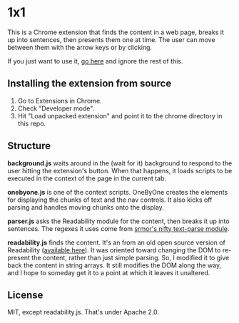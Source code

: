 1x1
===

This is a Chrome extension that finds the content in a web page, breaks it up into sentences, then presents them one at time. The user can move between them with the arrow keys or by clicking.

If you just want to use it, [go here](https://chrome.google.com/webstore/detail/1x1/ndjbmfonldogmcaajhhlogmgngmilnok) and ignore the rest of this.

Installing the extension from source
------------------------------------

1. Go to Extensions in Chrome.
2. Check "Developer mode".
3. Hit "Load unpacked extension" and point it to the chrome directory in this repo.

Structure
---------

__background.js__ waits around in the (wait for it) background to respond to the user hitting the extension's button. When that happens, it loads scripts to be executed in the context of the page in the current tab.

__onebyone.js__ is one of the context scripts. OneByOne creates the elements for displaying the chunks of text and the nav controls. It also kicks off parsing and handles moving chunks onto the display.

__parser.js__ asks the Readability module for the content, then breaks it up into sentences. The regexes it uses come from [srmor's nifty text-parse module](https://github.com/srmor/text-parse).

__readability.js__ finds the content. It's an from an old open source version of Readability ([available here](http://arc90labs-readability.googlecode.com/svn/trunk/js/readability.js)). It was oriented toward changing the DOM to re-present the content, rather than just simple parsing. So, I modified it to give back the content in string arrays. It still modifies the DOM along the way, and I hope to someday get it to a point at which it leaves it unaltered.

License
-------

MIT, except readability.js. That's under Apache 2.0.
